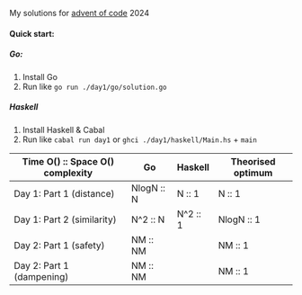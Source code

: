 My solutions for [advent of code](https://adventofcode.com/) 2024

#### Quick start:

##### Go:

1. Install Go
2. Run like `go run ./day1/go/solution.go`

##### Haskell

1. Install Haskell & Cabal
2. Run like `cabal run day1` or `ghci ./day1/haskell/Main.hs` + `main`

| Time O() :: Space O() complexity | Go         | Haskell  | Theorised optimum |
| -------------------------------- | ---------- | -------- | ----------------- |
| Day 1: Part 1 (distance)         | NlogN :: N | N :: 1   | N :: 1            |
| Day 1: Part 2 (similarity)       | N^2 :: N   | N^2 :: 1 | NlogN :: 1        |
| Day 2: Part 1 (safety)           | NM :: NM   |          | NM :: 1           |
| Day 2: Part 1 (dampening)        | NM :: NM   |          | NM :: 1           |
